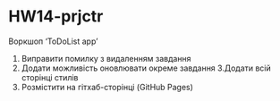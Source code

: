 # HW14-prjctr
Воркшоп ‘ToDoList app’

1. Виправити помилку з видаленням завдання
2. Додати можливість оновлювати окреме завдання
3.Додати всій сторінці стилів
4. Розмістити на гітхаб-сторінці (GitHub Pages)

